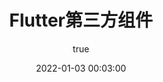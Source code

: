 ---
pageComponent:
  name: Catalogue
  data:
    path: 120303.Flutter第三方组件
    imgUrl: /img/01.png
    description: k8S
title: Flutter第三方组件
date: 2022-01-03 00:03:00
permalink: /flutter/third/
sidebar: false
article: false
comment: false
editLink: false
author:
  name: xiaoliuxuesheng
  link: https://github.com/xiaoliuxuesheng
---